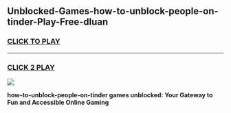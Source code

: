 
## Unblocked-Games-how-to-unblock-people-on-tinder-Play-Free-dluan
<h3>
<a href="https://premium76.site?title=how-to-unblock-people-on-tinder&ref=18A1">CLICK TO PLAY</a></h3>
<hr>

<h3>
<a href="https://premium76.site?title=how-to-unblock-people-on-tinder&ref=18A1">CLICK 2 PLAY</a>
  
</h3>

<a href="https://premium76.site?title=how-to-unblock-people-on-tinder&ref=18A1"><img src="https://clearcache.store/games.png"></a>


**how-to-unblock-people-on-tinder games unblocked: Your Gateway to Fun and Accessible Online Gaming**
